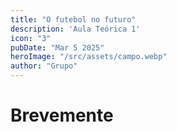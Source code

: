 ```yaml
---
title: "O futebol no futuro"
description: 'Aula Teórica 1'
icon: "3"
pubDate: "Mar 5 2025"
heroImage: "/src/assets/campo.webp"
author: "Grupo"
---
```


# Brevemente
